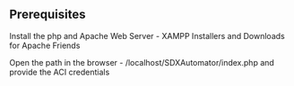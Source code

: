 Prerequisites
--------------

Install the php and Apache Web Server  - XAMPP Installers and Downloads for Apache Friends

Open the path in the browser - /localhost/SDXAutomator/index.php and provide the ACI credentials
